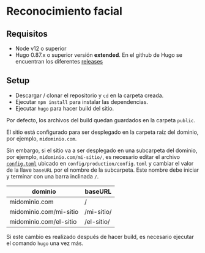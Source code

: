 # Reconocimiento facial

## Requisitos
- Node v12 o superior
- Hugo 0.87.x o superior versión **extended**. En el github de Hugo se encuentran los diferentes [releases](https://github.com/gohugoio/hugo/releases)

## Setup
- Descargar / clonar el repositorio y `cd` en la carpeta creada.
- Ejecutar `npm install` para instalar las dependencias.
- Ejecutar `hugo` para hacer build del sitio.

Por defecto, los archivos del build quedan guardados en la carpeta `public`.

El sitio está configurado para ser desplegado en la carpeta raíz del dominio, por ejemplo, `midominio.com`.

Sin embargo, si el sitio va a ser desplegado en una subcarpeta del dominio, por ejemplo, `midominio.com/mi-sitio/`, es necesario editar el archivo [`config.toml`](https://github.com/datasketch/dd-reconocimiento-facial/blob/main/config/production/config.toml) ubicado en `config/production/config.toml` y cambiar el valor de la llave `baseURL` por el nombre de la subcarpeta. Este nombre debe iniciar y terminar con una barra inclinada `/`.


| dominio                | baseURL    |
|------------------------|------------|
| midominio.com          | /          |
| midominio.com/mi-sitio | /mi-sitio/ |
| midominio.com/el-sitio | /el-sitio/ |

Si este cambio es realizado después de hacer build, es necesario ejecutar el comando `hugo` una vez más.
